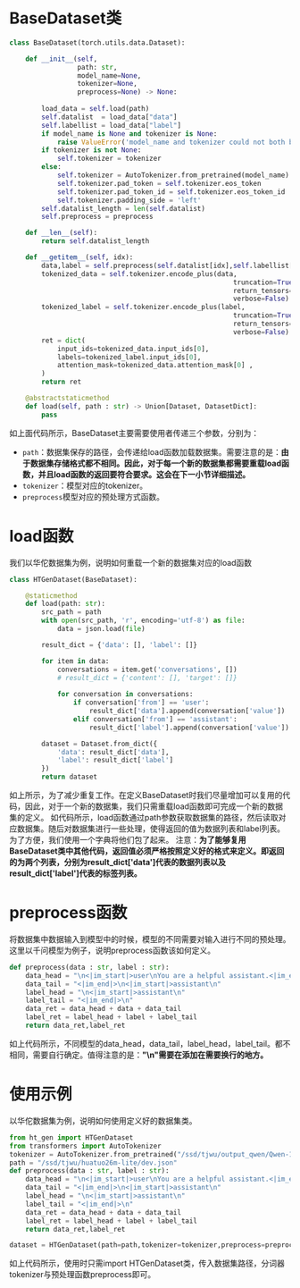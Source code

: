 # BaseDataset类
```python
class BaseDataset(torch.utils.data.Dataset):

    def __init__(self,
                 path: str,
                 model_name=None,
                 tokenizer=None,
                 preprocess=None) -> None:
        
        load_data = self.load(path)
        self.datalist  = load_data["data"]
        self.labellist = load_data["label"]
        if model_name is None and tokenizer is None:
            raise ValueError('model_name and tokenizer could not both be None')
        if tokenizer is not None:
            self.tokenizer = tokenizer
        else:
            self.tokenizer = AutoTokenizer.from_pretrained(model_name)
            self.tokenizer.pad_token = self.tokenizer.eos_token
            self.tokenizer.pad_token_id = self.tokenizer.eos_token_id
            self.tokenizer.padding_side = 'left'
        self.datalist_length = len(self.datalist)
        self.preprocess = preprocess

    def __len__(self):
        return self.datalist_length

    def __getitem__(self, idx):
        data,label = self.preprocess(self.datalist[idx],self.labellist[idx])
        tokenized_data = self.tokenizer.encode_plus(data,
                                                        truncation=True,
                                                        return_tensors='pt',
                                                        verbose=False)
        tokenized_label = self.tokenizer.encode_plus(label,
                                                        truncation=True,
                                                        return_tensors='pt',
                                                        verbose=False)
        ret = dict(
            input_ids=tokenized_data.input_ids[0],
            labels=tokenized_label.input_ids[0],
            attention_mask=tokenized_data.attention_mask[0] ,
        )
        return ret

    @abstractstaticmethod
    def load(self, path : str) -> Union[Dataset, DatasetDict]:
        pass
```
如上面代码所示，BaseDataset主要需要使用者传递三个参数，分别为：
 - `path`：数据集保存的路径，会传递给load函数加载数据集。需要注意的是：**由于数据集存储格式都不相同。因此，对于每一个新的数据集都需要重载load函数，并且load函数的返回要符合要求。这会在下一小节详细描述。**
 - `tokenizer`：模型对应的tokenizer。
 - `preprocess`模型对应的预处理方式函数。
# load函数
我们以华佗数据集为例，说明如何重载一个新的数据集对应的load函数
```python
class HTGenDataset(BaseDataset):

    @staticmethod
    def load(path: str):
        src_path = path
        with open(src_path, 'r', encoding='utf-8') as file:
            data = json.load(file)

        result_dict = {'data': [], 'label': []}

        for item in data:
            conversations = item.get('conversations', [])
            # result_dict = {'content': [], 'target': []}
            
            for conversation in conversations:
                if conversation['from'] == 'user':
                    result_dict['data'].append(conversation['value'])
                elif conversation['from'] == 'assistant':
                    result_dict['label'].append(conversation['value'])

        dataset = Dataset.from_dict({
            'data': result_dict['data'],
            'label': result_dict['label']
        })
        return dataset
```
如上所示，为了减少重复工作。在定义BaseDataset时我们尽量增加可以复用的代码，因此，对于一个新的数据集，我们只需重载load函数即可完成一个新的数据集的定义。
如代码所示，load函数通过path参数获取数据集的路径，然后读取对应数据集。随后对数据集进行一些处理，使得返回的值为数据列表和label列表。为了方便，我们使用一个字典将他们包了起来。
注意：**为了能够复用BaseDataset类中其他代码，返回值必须严格按照定义好的格式来定义。即返回的为两个列表，分别为result_dict['data']代表的数据列表以及 result_dict['label']代表的标签列表。**

# preprocess函数
将数据集中数据输入到模型中的时候，模型的不同需要对输入进行不同的预处理。这里以千问模型为例子，说明preprocess函数该如何定义。
```python
def preprocess(data : str, label : str):
    data_head = "\n<|im_start|>user\nYou are a helpful assistant.<|im_end|>\n<|im_start|>user\n"
    data_tail = "<|im_end|>\n<|im_start|>assistant\n"
    label_head = "\n<|im_start|>assistant\n"
    label_tail = "<|im_end|>\n"
    data_ret = data_head + data + data_tail
    label_ret = label_head + label + label_tail
    return data_ret,label_ret
```
如上代码所示，不同模型的data_head，data_tail，label_head，label_tail。都不相同，需要自行确定。值得注意的是：**"\n"需要在添加在需要换行的地方。**

# 使用示例
以华佗数据集为例，说明如何使用定义好的数据集类。
```python
from ht_gen import HTGenDataset
from transformers import AutoTokenizer
tokenizer = AutoTokenizer.from_pretrained("/ssd/tjwu/output_qwen/Qwen-1_8B-Chat/", trust_remote_code=True)
path = "/ssd/tjwu/huatuo26m-lite/dev.json"
def preprocess(data : str, label : str):
    data_head = "\n<|im_start|>user\nYou are a helpful assistant.<|im_end|>\n<|im_start|>user\n"
    data_tail = "<|im_end|>\n<|im_start|>assistant\n"
    label_head = "\n<|im_start|>assistant\n"
    label_tail = "<|im_end|>\n"
    data_ret = data_head + data + data_tail
    label_ret = label_head + label + label_tail
    return data_ret,label_ret

dataset = HTGenDataset(path=path,tokenizer=tokenizer,preprocess=preprocess)
```
如上代码所示，使用时只需import HTGenDataset类，传入数据集路径，分词器tokenizer与预处理函数preprocess即可。
